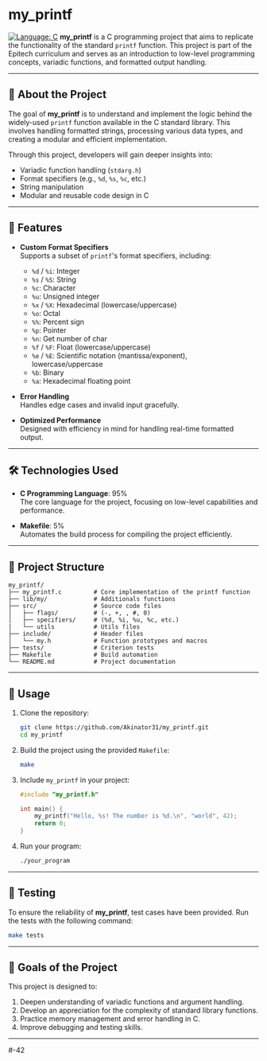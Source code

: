 # my_printf

[![Language: C](https://img.shields.io/badge/Language-C-blue.svg)](https://en.wikipedia.org/wiki/C_(programming_language))  
**my_printf** is a C programming project that aims to replicate the functionality of the standard `printf` function. This project is part of the Epitech curriculum and serves as an introduction to low-level programming concepts, variadic functions, and formatted output handling.

---

## 📖 About the Project

The goal of **my_printf** is to understand and implement the logic behind the widely-used `printf` function available in the C standard library. This involves handling formatted strings, processing various data types, and creating a modular and efficient implementation.

Through this project, developers will gain deeper insights into:

- Variadic function handling (`stdarg.h`)
- Format specifiers (e.g., `%d`, `%s`, `%c`, etc.)
- String manipulation
- Modular and reusable code design in C

---

## 🚀 Features

- **Custom Format Specifiers**  
  Supports a subset of `printf`'s format specifiers, including:
  - `%d` / `%i`: Integer
  - `%s` / `%S`: String
  - `%c`: Character
  - `%u`: Unsigned integer
  - `%x` / `%X`: Hexadecimal (lowercase/uppercase)
  - `%o`: Octal
  - `%%`: Percent sign
  - `%p`: Pointer
  - `%n`: Get number of char
  - `%f` / `%F`: Float (lowercase/uppercase)
  - `%e` / `%E`: Scientific notation (mantissa/exponent), lowercase/uppercase
  - `%b`: Binary
  - `%a`: Hexadecimal floating point

- **Error Handling**  
  Handles edge cases and invalid input gracefully.

- **Optimized Performance**  
  Designed with efficiency in mind for handling real-time formatted output.

---

## 🛠️ Technologies Used

- **C Programming Language**: 95%  
  The core language for the project, focusing on low-level capabilities and performance.

- **Makefile**: 5%  
  Automates the build process for compiling the project efficiently.

---

## 📂 Project Structure

```
my_printf/
├── my_printf.c         # Core implementation of the printf function
├── lib/my/             # Additionals functions
├── src/                # Source code files
│   ├── flags/          # (-, +, , #, 0)
│   ├── specifiers/     # (%d, %i, %u, %c, etc.)
|   └── utils           # Utils files
├── include/            # Header files
│   └── my.h            # Function prototypes and macros
├── tests/              # Criterion tests
├── Makefile            # Build automation
└── README.md           # Project documentation
```

---

## 📝 Usage

1. Clone the repository:
   ```bash
   git clone https://github.com/Akinator31/my_printf.git
   cd my_printf
   ```

2. Build the project using the provided `Makefile`:
   ```bash
   make
   ```

3. Include `my_printf` in your project:
   ```c
   #include "my_printf.h"

   int main() {
       my_printf("Hello, %s! The number is %d.\n", "world", 42);
       return 0;
   }
   ```

4. Run your program:
   ```bash
   ./your_program
   ```

---

## 🧪 Testing

To ensure the reliability of **my_printf**, test cases have been provided. Run the tests with the following command:
```bash
make tests
```

---

## 🎯 Goals of the Project

This project is designed to:

1. Deepen understanding of variadic functions and argument handling.
2. Develop an appreciation for the complexity of standard library functions.
3. Practice memory management and error handling in C.
4. Improve debugging and testing skills.

---

#-42
